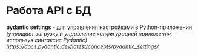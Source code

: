 # Работа API с БД

**pydantic settings** - для управления настройками в Python-приложении  
_(упрощает загрузку и управление конфигурацией приложения, используя синтаксис Pydantic)_  
_https://docs.pydantic.dev/latest/concepts/pydantic_settings/_